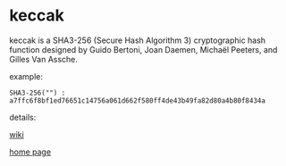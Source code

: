 # keccak 
keccak is a SHA3-256 (Secure Hash Algorithm 3) cryptographic hash function designed by Guido Bertoni, Joan Daemen, Michaël Peeters, and Gilles Van Assche.

example:

<code>SHA3-256("") : 
a7ffc6f8bf1ed76651c14756a061d662f580ff4de43b49fa82d80a4b80f8434a</code>

details:

[wiki](https://en.wikipedia.org/wiki/SHA-3)

[home page](http://keccak.noekeon.org)
